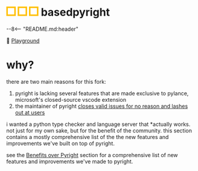 <h1><img src="img/readme_logo.png"> basedpyright</h1>

--8<-- "README.md:header"

🛝 [Playground](http://basedpyright.com)

# why?

there are two main reasons for this fork:

1. pyright is lacking several features that are made exclusive to pylance, microsoft's closed-source vscode extension
2. the maintainer of pyright [closes valid issues for no reason and lashes out at users](https://github.com/microsoft/pyright/issues/8065#issuecomment-2146352290)

i wanted a python type checker and language server that \*actually works. not just for my own sake, but for the benefit of the community. this section contains a mostly comprehensive list of the the new features and improvements we've built on top of pyright.

see the [Benefits over Pyright](./benefits-over-pyright/new-diagnostic-rules.md) section for a comprehensive list of new features and improvements we've made to pyright.

